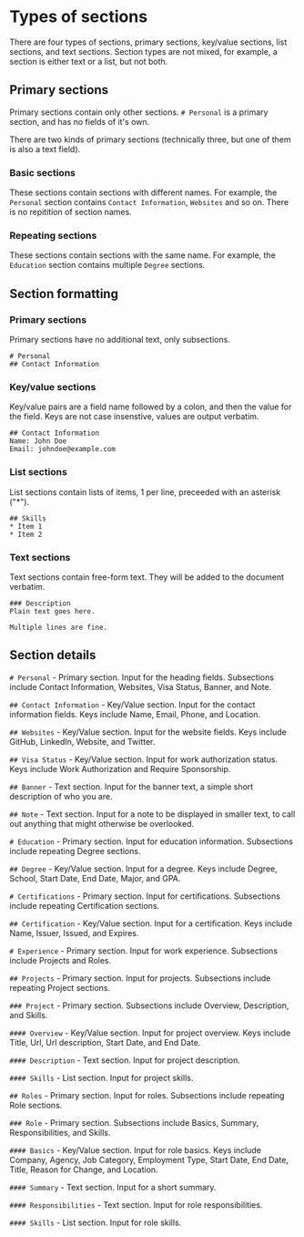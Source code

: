 # Types of sections

There are four types of sections, primary sections, key/value sections, list sections, and text sections. Section types are not mixed, for example, a section is either text or a list, but not both.

## Primary sections
Primary sections contain only other sections. `# Personal` is a primary section, and has no fields of it's own.

There are two kinds of primary sections (technically three, but one of them is also a text field).

### Basic sections
These sections contain sections with different names. For example, the `Personal` section contains `Contact Information`, `Websites` and so on. There is no repitition of section names.

### Repeating sections
These sections contain sections with the same name. For example, the `Education` section contains multiple `Degree` sections.

## Section formatting

### Primary sections
Primary sections have no additional text, only subsections.

```
# Personal
## Contact Information
```

### Key/value sections
Key/value pairs are a field name followed by a colon, and then the value for the field. Keys are not case insenstive, values are output verbatim.

```
## Contact Information
Name: John Doe
Email: johndoe@example.com
```

### List sections
List sections contain lists of items, 1 per line, preceeded with an asterisk ("*").

```
## Skills
* Item 1
* Item 2
```

### Text sections

Text sections contain free-form text. They will be added to the document verbatim.
```
### Description
Plain text goes here.

Multiple lines are fine.
```

## Section details

`# Personal` - Primary section. Input for the heading fields. Subsections include Contact Information, Websites, Visa Status, Banner, and Note.

`## Contact Information` - Key/Value section. Input for the contact information fields. Keys include Name, Email, Phone, and Location.

`## Websites` - Key/Value section. Input for the website fields. Keys include GitHub, LinkedIn, Website, and Twitter.

`## Visa Status` - Key/Value section. Input for work authorization status. Keys include Work Authorization and Require Sponsorship.

`## Banner` - Text section. Input for the banner text, a simple short description of who you are.

`## Note` - Text section. Input for a note to be displayed in smaller text, to call out anything that might otherwise be overlooked.

`# Education` - Primary section. Input for education information. Subsections include repeating Degree sections.

`## Degree` - Key/Value section. Input for a degree. Keys include Degree, School, Start Date, End Date, Major, and GPA.

`# Certifications` - Primary section. Input for certifications. Subsections include repeating Certification sections.

`## Certification` - Key/Value section. Input for a certification. Keys include Name, Issuer, Issued, and Expires.

`# Experience` - Primary section. Input for work experience. Subsections include Projects and Roles.

`## Projects` - Primary section. Input for projects. Subsections include repeating Project sections.

`### Project` - Primary section. Subsections include Overview, Description, and Skills.

`#### Overview` - Key/Value section. Input for project overview. Keys include Title, Url, Url description, Start Date, and End Date.

`#### Description` - Text section. Input for project description.

`#### Skills` - List section. Input for project skills.

`## Roles` - Primary section. Input for roles. Subsections include repeating Role sections.

`### Role` - Primary section. Subsections include Basics, Summary, Responsibilities, and Skills.

`#### Basics` - Key/Value section. Input for role basics. Keys include Company, Agency, Job Category, Employment Type, Start Date, End Date, Title, Reason for Change, and Location.

`#### Summary` - Text section. Input for a short summary.

`#### Responsibilities` - Text section. Input for role responsibilities.

`#### Skills` - List section. Input for role skills.


